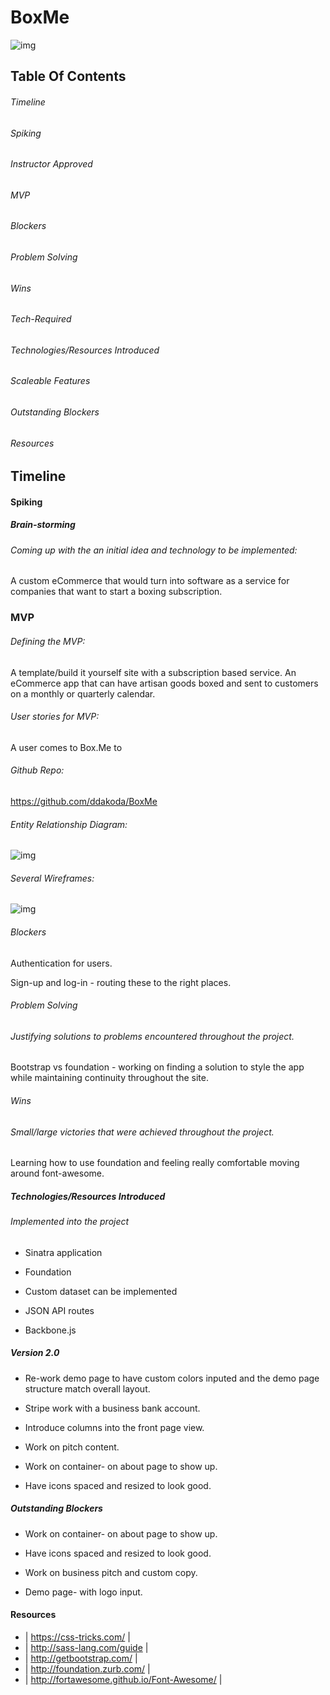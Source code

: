 # BoxMe

![img](http://i.imgur.com/dmA1xvQ.png)

## Table Of Contents

###### Timeline
###### Spiking
###### Instructor Approved
###### MVP
###### Blockers
###### Problem Solving
###### Wins
###### Tech-Required
###### Technologies/Resources Introduced
###### Scaleable Features
###### Outstanding Blockers
###### Resources

## Timeline

#### Spiking

##### Brain-storming

###### Coming up with the an initial idea and technology to be implemented:

A custom eCommerce that would turn into software as a service for companies that want to start a boxing subscription.

### MVP

###### Defining the MVP:

A template/build it yourself site with a subscription based service. An eCommerce app that can have artisan goods boxed and sent to customers on a monthly or quarterly calendar.

###### User stories for MVP:

A user comes to Box.Me to

###### Github Repo:

https://github.com/ddakoda/BoxMe

###### Entity Relationship Diagram:

![img](http://i.imgur.com/FsCkYdq.png)

###### Several Wireframes:

![img](http://i.imgur.com/5bAst4l.png)

###### Blockers

Authentication for users.

Sign-up and log-in - routing these to the right places.

###### Problem Solving

###### Justifying solutions to problems encountered throughout the project.

Bootstrap vs foundation - working on finding a solution to style the app while maintaining continuity throughout the site.

###### Wins

###### Small/large victories that were achieved throughout the project.

Learning how to use foundation and feeling really comfortable moving around font-awesome.

##### Technologies/Resources Introduced
###### Implemented into the project

- Sinatra application

- Foundation

- Custom dataset can be implemented

- JSON API routes

- Backbone.js

##### Version 2.0

- Re-work demo page to have custom colors inputed and the demo page structure match overall layout.

- Stripe work with a business bank account.

- Introduce columns into the front page view.

- Work on pitch content.

- Work on container- on about page to show up.

- Have icons spaced and resized to look good.

##### Outstanding Blockers

- Work on container- on about page to show up.

- Have icons spaced and resized to look good.

- Work on business pitch and custom copy.

- Demo page- with logo input.

#### Resources

- | https://css-tricks.com/ |
- | http://sass-lang.com/guide |
- | http://getbootstrap.com/ |
- | http://foundation.zurb.com/ |
- | http://fortawesome.github.io/Font-Awesome/ |
